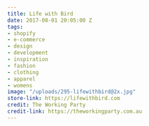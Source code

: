 ```yaml
---
title: Life with Bird
date: 2017-08-01 20:05:00 Z
tags:
- shopify
- e-commerce
- design
- development
- inspiration
- fashion
- clothing
- apparel
- womens
image: "/uploads/295-lifewithbird@2x.jpg"
store-link: https://lifewithbird.com
credit: The Working Party
credit-link: https://theworkingparty.com.au
---
```



